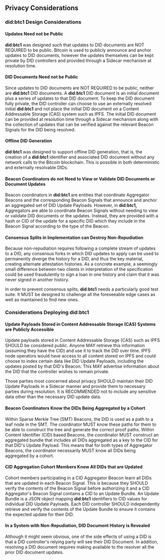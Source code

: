 ## Privacy Considerations

### did:btc1 Design Considerations

#### Updates Need not be Public

**did:btc1** was designed such that updates to DID documents are NOT REQUIRED
to be public. Bitcoin is used to publicly announce and anchor updates to DID
documents, however the updates themselves can be kept private by DID controllers
and provided through a Sidecar mechanism at resolution time.

#### DID Documents Need not be Public

Since updates to DID documents are NOT REQUIRED to be public, neither are
**did:btc1** DID documents. A **did:btc1** DID document is an initial document
plus a series of updates to that DID document. To keep the DID document fully
private, the DID controller can choose to use an externally resolved initial
**did:btc1** and not place the initial DID document on a Content Addressable
Storage (CAS) system such as IPFS. The initial DID document can be provided
at resolution time through a Sidecar mechanism along with the collection of
updates that can be verified against the relevant Beacon Signals for the DID
being resolved.

#### Offline DID Generation

**did:btc1** was designed to support offline DID generation, that is, the
creation of a **did:btc1** identifier and associated DID document without any
network calls to the Bitcoin blockchain. This is possible in both deterministic
and externally resolvable DIDs.

#### Beacon Coordinators do not Need to View or Validate DID Documents or Document Updates

Beacon coordinators in **did:btc1** are entities that coordinate Aggregator
Beacons and the corresponding Beacon Signals that announce and anchor an aggregated
set of DID Update Payloads. However, in **did:btc1,** Aggregators are able to
coordinate Beacon Signals without needing to view or validate DID documents or
the updates. Instead, they are provided with a hash or CID of the update for a
specific DID which they include in the Beacon Signal according to the type of
the Beacon.

#### Consensus Splits in Implementation can Destroy Non-Repudiation

Because non-repudiation requires following a complete stream of updates to a
DID, any consensus forks in which DID updates to apply can be used to permanently
diverge the history for a DID, and thus the key material, creating alternate
attestation histories.  As a concrete example, a seemingly small difference
between two clients in interpretation of the specification could be used
fraudulently to sign a loan in one history and claim that it was never signed in
another history.

In order to prevent consensus splits, **did:btc1** needs a particularly good
test suite. It MUST be designed to challenge all the foreseeable edge cases as
well as maintained to find new ones.

### Considerations Deploying did:btc1

#### Update Payloads Stored in Content Addressable Storage (CAS) Systems are Publicly Accessible

Update payloads stored in Content Addressable Storage (CAS) such as IPFS SHOULD
be considered public. Anyone MAY retrieve this information (assuming they have
the CID) and use it to track the DID over time. IPFS node operators would have
access to all content stored on IPFS and could choose to index certain data like
DID Update Payloads, including the updates posted by that DID's Beacon. This MAY
advertise information about the DID that the controller wishes to remain private.

Those parties most concerned about privacy SHOULD maintain their DID Update
Payloads in a Sidecar manner and provide them to necessary parties during
resolution. It is RECOMMENDED not to include any sensitive data other than the
necessary DID update data.

#### Beacon Coordinators Know the DIDs Being Aggregated by a Cohort

Within Sparse Merkle Tree (SMT) Beacons, the DID is used as a path to a leaf
node in the SMT. The coordinator MUST know these paths for them to be able to
construct the tree and generate the correct proof paths. Within Content Identifier
(CID) based Beacons, the coordinator MUST construct an aggregated bundle that
includes all DIDs aggregated as a key to the CID for that DID's Update Payload.
This means that for both types of Aggregator Beacons, the coordinator necessarily
MUST know all DIDs being aggregated by a cohort.

#### CID Aggregation Cohort Members Know All DIDs that are Updated

Cohort members participating in a CID Aggregator Beacon learn all DIDs that are
updated in each Beacon Signal. This is because they SHOULD verify the contents
of the Beacon Signal before authorizing it and a CID Aggregator's Beacon Signal
contains a CID to an Update Bundle. An Update Bundle is a JSON object mapping
**did:btc1** identifiers to CID values for individual DID Update Payloads. Each
DID controller SHOULD independently retrieve and verify the contents of the
Update Bundle to ensure it contains the expected update for their DID.

#### In a System with Non-Repudiation, DID Document History is Revealed

Although it might seem obvious, one of the side effects of using a DID is that
a DID controller's relying party will see their DID Document. In addition,
resolving a DID document requires making available to the resolver all the prior
DID document updates.
